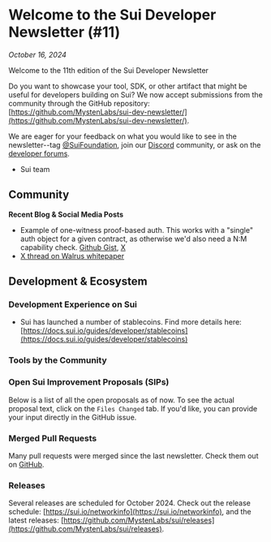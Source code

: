 # Welcome to the Sui Developer Newsletter (#11)

_October 16, 2024_

Welcome to the 11th edition of the Sui Developer Newsletter 

   
Do you want to showcase your tool, SDK, or other artifact that might be useful for developers building on Sui? We now accept submissions from the community through the GitHub repository: [https://github.com/MystenLabs/sui-dev-newsletter/](https://github.com/MystenLabs/sui-dev-newsletter/).

We are eager for your feedback on what you would like to see in the newsletter--tag [@SuiFoundation](https://twitter.com/@SuiFoundation), join our [Discord](https://discord.gg/sui) community, or ask on the [developer forums](https://forums.sui.io/).

- Sui team

## Community

**Recent Blog & Social Media Posts**
- Example of one-witness proof-based auth. This works with a "single" auth object for a given contract, as otherwise we'd also need a N:M capability check. [Github Gist](https://gist.github.com/manolisliolios/f43dd9a0f875eb73b28b155c7cf7eb3d), [X](https://x.com/PerelmanDmitri/status/1836554067130380676?t=b9-5tNYgInrb20J1_G-4dQ)
- [X thread on Walrus whitepaper](https://x.com/LefKok/status/1836868240666153293?t=pzuqkEj1zf3IMJGONWfIJQ)

## Development & Ecosystem

### Development Experience on Sui
- Sui has launched a number of stablecoins. Find more details here: [https://docs.sui.io/guides/developer/stablecoins](https://docs.sui.io/guides/developer/stablecoins)


### Tools by the Community


### Open Sui Improvement Proposals (SIPs)

Below is a list of all the open proposals as of now. To see the actual proposal text, click on the `Files Changed` tab. If you'd like, you can provide your input directly in the GitHub issue.


### Merged Pull Requests

Many pull requests were merged since the last newsletter. Check them out on [GitHub](https://github.com/search?q=is%3Apr%20-author%3Aapp%2Fsui-merge-bot%20org%3Amystenlabs%20repo%3Asui%20is%3Amerged%20merged%3A2024-09-17..2024-10-08&type=pullrequests).

### Releases
Several releases are scheduled for October 2024. Check out the release schedule: [https://sui.io/networkinfo](https://sui.io/networkinfo), and the latest releases: [https://github.com/MystenLabs/sui/releases](https://github.com/MystenLabs/sui/releases).
